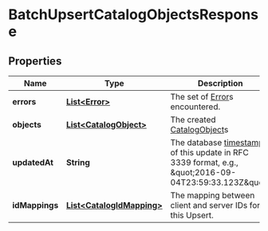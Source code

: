 
# BatchUpsertCatalogObjectsResponse

## Properties
Name | Type | Description | Notes
------------ | ------------- | ------------- | -------------
**errors** | [**List&lt;Error&gt;**](Error.md) | The set of [Error](#type-error)s encountered. |  [optional]
**objects** | [**List&lt;CatalogObject&gt;**](CatalogObject.md) | The created [CatalogObject](#type-catalogobject)s |  [optional]
**updatedAt** | **String** | The database [timestamp](#workingwithdates) of this update in RFC 3339 format, e.g., \&quot;2016-09-04T23:59:33.123Z\&quot;. |  [optional]
**idMappings** | [**List&lt;CatalogIdMapping&gt;**](CatalogIdMapping.md) | The mapping between client and server IDs for this Upsert. |  [optional]



